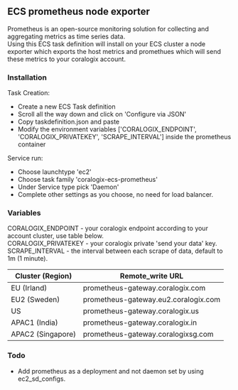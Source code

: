 ## ECS prometheus node exporter

Prometheus is an open-source monitoring solution for collecting and aggregating metrics as time series data.  
Using this ECS task definition will install on your ECS cluster a node exporter which exports the host metrics
and promethues which will send these metrics to your coralogix account.

### Installation 

Task Creation:
- Create a new ECS Task definition
- Scroll all the way down and click on 'Configure via JSON'
- Copy taskdefinition.json and paste
- Modify the environment variables ['CORALOGIX_ENDPOINT', 'CORALOGIX_PRIVATEKEY', 'SCRAPE_INTERVAL'] inside the prometheus container

Service run:
- Choose launchtype 'ec2'
- Choose task family 'coralogix-ecs-prometheus'
- Under Service type pick 'Daemon'
- Complete other settings as you choose, no need for load balancer.

### Variables

CORALOGIX_ENDPOINT - your coralogix endpoint according to your account cluster, use table below.  
CORALOGIX_PRIVATEKEY - your coralogix private 'send your data' key.  
SCRAPE_INTERVAL - the interval between each scrape of data, default to 1m (1 minute).  

| Cluster (Region)  | Remote_write URL                                                     |
|-------------------|----------------------------------------------------------------------|
| EU (Irland)       | prometheus-gateway.coralogix.com   |
| EU2 (Sweden)      | prometheus-gateway.eu2.coralogix.com |
| US                | prometheus-gateway.coralogix.us    |
| APAC1 (India)     | prometheus-gateway.coralogix.in     |
| APAC2 (Singapore) | prometheus-gateway.coralogixsg.com   |

### Todo

- Add prometheus as a deployment and not daemon set by using ec2_sd_configs.
